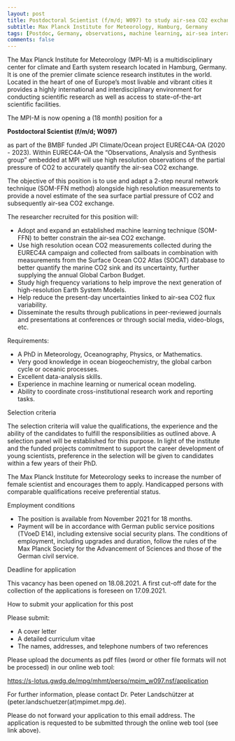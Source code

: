 ```yaml
---
layout: post
title: Postdoctoral Scientist (f/m/d; W097) to study air-sea CO2 exchange (Hamburg, Germany)
subtitle: Max Planck Institute for Meteorology, Hamburg, Germany
tags: [Postdoc, Germany, observations, machine learning, air-sea interaction]
comments: false
---
```


The Max Planck Institute for Meteorology (MPI-M) is a multidisciplinary center for climate and Earth system research located in Hamburg, Germany. It is one of the premier climate science research institutes in the world. Located in the heart of one of Europe’s most livable and vibrant cities it provides a highly international and interdisciplinary environment for conducting scientific research as well as access to state-of-the-art scientific facilities.


The MPI-M is now opening a (18 month) position for a

**Postdoctoral Scientist (f/m/d; W097)**

as part of the BMBF funded JPI Climate/Ocean project EUREC4A-OA (2020 - 2023). Within EUREC4A-OA the “Observations, Analysis and Synthesis group” embedded at MPI will use high resolution observations of the partial pressure of CO2 to accurately quantify the air-sea CO2 exchange.


The objective of this position is to use and adapt a 2-step neural network technique (SOM-FFN method) alongside high resolution measurements to provide a novel estimate of the sea surface partial pressure of CO2 and subsequently air-sea CO2 exchange.


The researcher recruited for this position will:
- Adopt and expand an established machine learning technique (SOM-FFN) to better constrain the air-sea CO2 exchange.
- Use high resolution ocean CO2 measurements collected during the EUREC4A campaign and collected from sailboats in combination with measurements from the Surface Ocean CO2 Atlas (SOCAT) database to better quantify the marine CO2 sink and its uncertainty, further supplying the annual Global Carbon Budget.
- Study high frequency variations to help improve the next generation of high-resolution Earth System Models.
- Help reduce the present-day uncertainties linked to air-sea CO2 flux variability.
- Disseminate the results through publications in peer-reviewed journals and presentations at conferences or through social media, video-blogs, etc.


Requirements:
- A PhD in Meteorology, Oceanography, Physics, or Mathematics.
- Very good knowledge in ocean biogeochemistry, the global carbon cycle or oceanic processes.
- Excellent data-analysis skills.
- Experience in machine learning or numerical ocean modeling.
- Ability to coordinate cross-institutional research work and reporting tasks.


Selection criteria

The selection criteria will value the qualifications, the experience and the ability of the candidates to fulfill the responsibilities as outlined above. A selection panel will be established for this purpose. In light of the institute and the funded projects commitment to support the career development of young scientists, preference in the selection will be given to candidates within a few years of their PhD.


The Max Planck Institute for Meteorology seeks to increase the number of female scientist and encourages them to apply. Handicapped persons with comparable qualifications receive preferential status.


Employment conditions
- The position is available from November 2021 for 18 months.
- Payment will be in accordance with German public service positions (TVoeD E14), including extensive social security plans. The conditions of employment, including upgrades and duration, follow the rules of the Max Planck Society for the Advancement of Sciences and those of the German civil service.


Deadline for application

This vacancy has been opened on 18.08.2021. A first cut-off date for the collection of the applications is foreseen on 17.09.2021.


How to submit your application for this post

Please submit:
- A cover letter
- A detailed curriculum vitae
- The names, addresses, and telephone numbers of two references


Please upload the documents as pdf files (word or other file formats will not be processed) in our online web tool:


<https://s-lotus.gwdg.de/mpg/mhmt/perso/mpim_w097.nsf/application>


For further information, please contact Dr. Peter Landschützer at (peter.landschuetzer(at)mpimet.mpg.de).

Please do not forward your application to this email address. The application is requested to be submitted through the online web tool (see link above).
